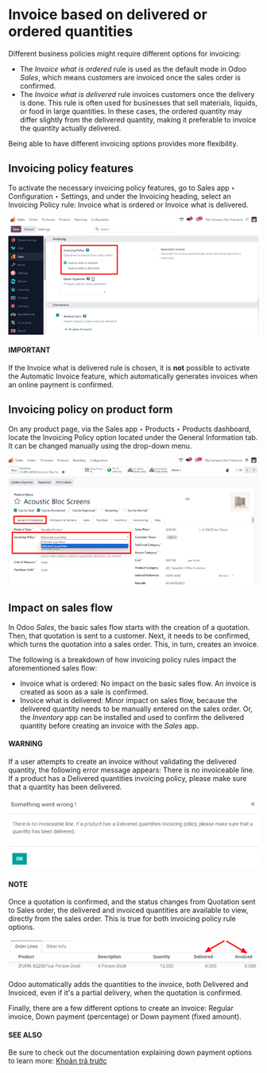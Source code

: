 # Invoice based on delivered or ordered quantities

Different business policies might require different options for invoicing:

- The *Invoice what is ordered* rule is used as the default mode in Odoo *Sales*, which means
  customers are invoiced once the sales order is confirmed.
- The *Invoice what is delivered* rule invoices customers once the delivery is done. This rule is
  often used for businesses that sell materials, liquids, or food in large quantities. In these
  cases, the ordered quantity may differ slightly from the delivered quantity, making it preferable
  to invoice the quantity actually delivered.

Being able to have different invoicing options provides more flexibility.

## Invoicing policy features

To activate the necessary invoicing policy features, go to Sales app ‣
Configuration ‣ Settings, and under the Invoicing heading, select an
Invoicing Policy rule: Invoice what is ordered or Invoice what is
delivered.

![Choosing an invoicing policy on Odoo Sales.](invoicing_policy/invoicing-policy-setting.png)

#### IMPORTANT
If the Invoice what is delivered rule is chosen, it is **not** possible to activate
the Automatic Invoice feature, which automatically generates invoices when an online
payment is confirmed.

## Invoicing policy on product form

On any product page, via the Sales app ‣ Products ‣ Products dashboard, locate
the Invoicing Policy option located under the General Information tab. It
can be changed manually using the drop-down menu.

![How to change your invoicing policy on a product form on Odoo Sales.](invoicing_policy/invoicing-policy-general-info-tab.png)

## Impact on sales flow

In Odoo *Sales*, the basic sales flow starts with the creation of a quotation. Then, that quotation
is sent to a customer. Next, it needs to be confirmed, which turns the quotation into a sales order.
This, in turn, creates an invoice.

The following is a breakdown of how invoicing policy rules impact the aforementioned sales flow:

- Invoice what is ordered: No impact on the basic sales flow. An invoice is created as
  soon as a sale is confirmed.
- Invoice what is delivered: Minor impact on sales flow, because the delivered quantity
  needs to be manually entered on the sales order. Or, the *Inventory* app can be installed and used
  to confirm the delivered quantity before creating an invoice with the *Sales* app.

#### WARNING
If a user attempts to create an invoice without validating the delivered quantity, the following
error message appears: There is no invoiceable line. If a product has a Delivered
quantities invoicing policy, please make sure that a quantity has been delivered.

![If Delivered Quantities invoicing policy is chosen, ensure a quantity has been delivered.](invoicing_policy/invoicing-policy-error-message.png)

#### NOTE
Once a quotation is confirmed, and the status changes from Quotation sent to
Sales order, the delivered and invoiced quantities are available to view, directly
from the sales order. This is true for both invoicing policy rule options.

![How to see your delivered and invoiced quantities on Odoo Sales.](invoicing_policy/invoicing-policy-order-lines.png)

Odoo automatically adds the quantities to the invoice, both Delivered and
Invoiced, even if it's a partial delivery, when the quotation is confirmed.

Finally, there are a few different options to create an invoice: Regular invoice,
Down payment (percentage) or Down payment (fixed amount).

#### SEE ALSO
Be sure to check out the documentation explaining down payment options to learn more:
[Khoản trả trước](down_payment.md)
